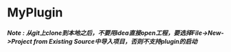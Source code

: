# MyPlugin
##### Note : 从git上clone到本地之后，不要用idea直接open工程，要选择File->New->Project from Existing Source中导入项目，否则不支持plugin的启动